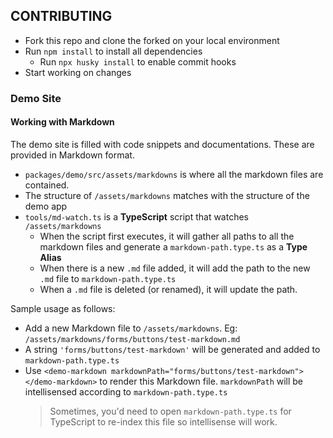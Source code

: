 ## CONTRIBUTING

- Fork this repo and clone the forked on your local environment
- Run `npm install` to install all dependencies
  - Run `npx husky install` to enable commit hooks
- Start working on changes

### Demo Site

#### Working with Markdown

The demo site is filled with code snippets and documentations. These are provided in Markdown format.

- `packages/demo/src/assets/markdowns` is where all the markdown files are contained.
- The structure of `/assets/markdowns` matches with the structure of the demo app
- `tools/md-watch.ts` is a **TypeScript** script that watches `/assets/markdowns`
  - When the script first executes, it will gather all paths to all the markdown files and generate a `markdown-path.type.ts` as a **Type Alias**
  - When there is a new `.md` file added, it will add the path to the new `.md` file to `markdown-path.type.ts`
  - When a `.md` file is deleted (or renamed), it will update the path.

Sample usage as follows:

- Add a new Markdown file to `/assets/markdowns`. Eg: `/assets/markdowns/forms/buttons/test-markdown.md`
- A string `'forms/buttons/test-markdown'` will be generated and added to `markdown-path.type.ts`
- Use `<demo-markdown markdownPath="forms/buttons/test-markdown"></demo-markdown>` to render this Markdown file. `markdownPath` will be intellisensed according to `markdown-path.type.ts`
  > Sometimes, you'd need to open `markdown-path.type.ts` for TypeScript to re-index this file so intellisense will work.
